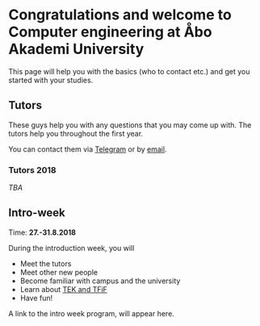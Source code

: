 # Congratulations and welcome to Computer engineering at Åbo Akademi University

This page will help you with the basics (who to contact etc.) and get you started with your studies.

## Tutors

These guys help you with any questions that you may come up with. The tutors help you throughout the first year.

You can contact them via [Telegram](COMMUNICATION.md#telegram) or by [email](COMMUNICATION.md#email).

### Tutors 2018

*TBA*

## Intro-week

Time: **27.-31.8.2018**

During the introduction week, you will

* Meet the tutors
* Meet other new people
* Become familiar with campus and the university
* Learn about [TEK and TFiF](TEKTFIF.md)
* Have fun!

A link to the intro week program, will appear here.